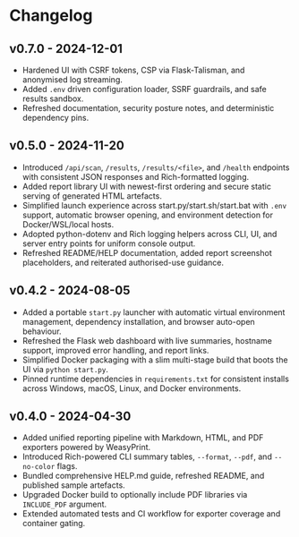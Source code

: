 # Changelog

## v0.7.0 - 2024-12-01
- Hardened UI with CSRF tokens, CSP via Flask-Talisman, and anonymised log streaming.
- Added `.env` driven configuration loader, SSRF guardrails, and safe results sandbox.
- Refreshed documentation, security posture notes, and deterministic dependency pins.

## v0.5.0 - 2024-11-20
- Introduced `/api/scan`, `/results`, `/results/<file>`, and `/health` endpoints with
  consistent JSON responses and Rich-formatted logging.
- Added report library UI with newest-first ordering and secure static serving of
  generated HTML artefacts.
- Simplified launch experience across start.py/start.sh/start.bat with `.env`
  support, automatic browser opening, and environment detection for Docker/WSL/local
  hosts.
- Adopted python-dotenv and Rich logging helpers across CLI, UI, and server entry
  points for uniform console output.
- Refreshed README/HELP documentation, added report screenshot placeholders, and
  reiterated authorised-use guidance.

## v0.4.2 - 2024-08-05
- Added a portable `start.py` launcher with automatic virtual environment
  management, dependency installation, and browser auto-open behaviour.
- Refreshed the Flask web dashboard with live summaries, hostname support,
  improved error handling, and report links.
- Simplified Docker packaging with a slim multi-stage build that boots the UI via
  `python start.py`.
- Pinned runtime dependencies in `requirements.txt` for consistent installs
  across Windows, macOS, Linux, and Docker environments.

## v0.4.0 - 2024-04-30
- Added unified reporting pipeline with Markdown, HTML, and PDF exporters powered by WeasyPrint.
- Introduced Rich-powered CLI summary tables, `--format`, `--pdf`, and `--no-color` flags.
- Bundled comprehensive HELP.md guide, refreshed README, and published sample artefacts.
- Upgraded Docker build to optionally include PDF libraries via `INCLUDE_PDF` argument.
- Extended automated tests and CI workflow for exporter coverage and container gating.
